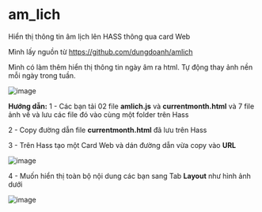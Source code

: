 # am_lich
Hiển thị thông tin âm lịch lên HASS thông qua card Web

Mình lấy nguồn từ https://github.com/dungdoanh/amlich

Mình có làm thêm hiển thị thông tin ngày âm ra html. Tự động thay ảnh nền mỗi ngày trong tuần.

![image](https://github.com/user-attachments/assets/3cfad9b9-42ec-4d4b-9763-22c70ca08015)

**Hướng dẫn:**
1 - Các bạn tải 02 file **amlich.js** và **currentmonth.html** và 7 file ảnh về và lưu các file đó vào cùng một folder trên Hass

2 - Copy đường dẫn file **currentmonth.html** đã lưu trên Hass

3 - Trên Hass tạo một Card Web và dán đường dẫn vừa copy vào **URL**

![image](https://github.com/user-attachments/assets/b772159a-866a-4eef-9a17-8c19f369a534)

4 - Muốn hiển thị toàn bộ nội dung các bạn sang Tab **Layout** như hình ảnh dưới

![image](https://github.com/user-attachments/assets/05b5cff1-e812-4d43-a211-948dd53e78d3)


